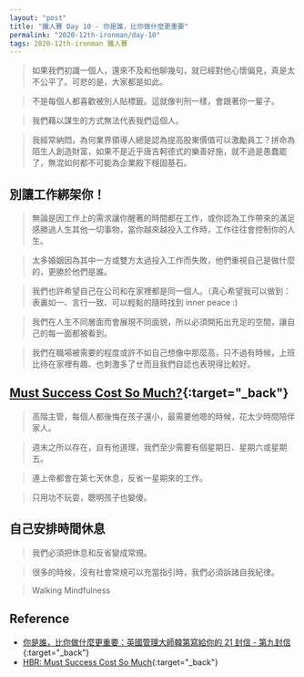 ```yaml
---
layout: "post"
title: "鐵人賽 Day 10 - 你是誰，比你做什麼更重要"
permalink: "2020-12th-ironman/day-10"
tags: 2020-12th-ironman 鐵人賽
---
```


> 如果我們初識一個人，還來不及和他聊幾句，就已經對他心懷偏見，真是太不公平了。可悲的是，大家都是如此。

> 不是每個人都喜歡被別人貼標籤。這就像判刑一樣，會跟著你一輩子。

> 我們藉以謀生的方式無法代表我們這個人。

> 我經常納悶，為何業界領導人總是認為提高股東價值可以激勵員工？拼命為陌生人創造財富，如果不是近乎唐吉軻德式的樂善好施，就不過是愚蠢罷了，無混如何都不可能為企業殿下穩固基石。

## 別讓工作綁架你！

> 無論是因工作上的需求讓你醒著的時間都在工作，或你認為工作帶來的滿足感勝過人生其他一切事物，當你越來越投入工作時，工作往往會控制你的人生。

> 太多婚姻因為其中一方或雙方太過投入工作而失敗，他們重視自己是做什麼的，更勝於他們是誰。

> 我們也許希望自己在公司和在家裡都是同一個人。（真心希望我可以做到： 表裏如一、言行一致、可以輕鬆的隨時找到 inner peace :)

> 我們在人生不同層面而會展現不同面貌，所以必須開拓出充足的空間，讓自己的每一面都被看到。

> 我們在職場被需要的程度或許不如自己想像中那麼高，只不過有時候，上班比待在家裡有趣、也刺激多了ㄝ而且我們自認也表現得比較好。

## [Must Success Cost So Much?](https://hbr.org/1980/03/must-success-cost-so-much){:target="\_back"}

> 高階主管，每個人都後悔在孩子還小，最需要他嗯的時候，花太少時間陪伴家人。

> 週末之所以存在，自有他道理，我們至少需要有個星期日、星期六或星期五。

> 連上帝都會在第七天休息，反省一星期來的工作。

> 只用功不玩耍，聰明孩子也變傻。

## 自己安排時間休息

> 我們必須把休息和反省變成常規。

> 很多的時候，沒有社會常規可以充當指引時，我們必須訴諸自我紀律。

> Walking Mindfulness

## Reference

- [你是誰，比你做什麼更重要：英國管理大師韓第寫給你的 21 封信 - 第九封信](https://www.books.com.tw/products/0010862692){:target="\_back"}
- [HBR: Must Success Cost So Much](https://hbr.org/1980/03/must-success-cost-so-much){:target="\_back"}
